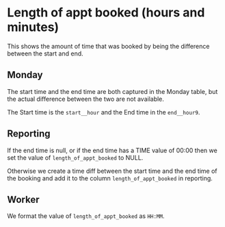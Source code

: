 # Length of appt booked (hours and minutes)

This shows the amount of time that was booked 
by being the difference between the start and 
end.

## Monday

The start time and the end time are both captured
in the Monday table, but the actual difference 
between the two are not available. 

The Start time is the `start__hour` and the End time
in the `end__hour9`. 

## Reporting

If the end time is null, or if the end time has 
a TIME value of 00:00 then we set the value of `length_of_appt_booked` 
to NULL.

Otherwise we create a time diff between the start time and 
the end time of the booking and add it to the column
`length_of_appt_booked` in reporting. 

## Worker

We format the value of `length_of_appt_booked`
as `HH:MM`.